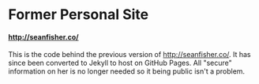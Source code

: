 # Former Personal Site
#### <http://seanfisher.co/>

This is the code behind the previous version of http://seanfisher.co/. It has since been converted to Jekyll to host on GitHub Pages. All "secure" information on her is no longer needed so it being public isn't a problem.

